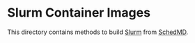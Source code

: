 # Slurm Container Images

This directory contains methods to build [Slurm] from [SchedMD].

<!-- Links -->

[schedmd]: https://www.schedmd.com/
[slurm]: https://slurm.schedmd.com/overview.html
